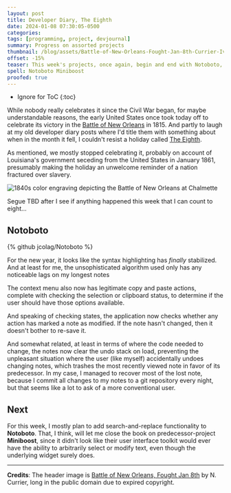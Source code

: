 ```yaml
---
layout: post
title: Developer Diary, The Eighth
date: 2024-01-08 07:30:05-0500
categories:
tags: [programming, project, devjournal]
summary: Progress on assorted projects
thumbnail: /blog/assets/Battle-of-New-Orleans-Fought-Jan-8th-Currier-Ives.png
offset: -15%
teaser: This week's projects, once again, begin and end with Notoboto, mostly.
spell: Notoboto Miniboost
proofed: true
---
```


* Ignore for ToC
{:toc}

While nobody really celebrates it since the Civil War began, for maybe understandable reasons, the early United States once took today off to celebrate its victory in the [Battle of New Orleans](https://en.wikipedia.org/wiki/Battle_of_New_Orleans) in 1815.  And partly to laugh at my old developer diary posts where I'd title them with something about when in the month it fell, I couldn't resist a holiday called [The Eighth](https://en.wikipedia.org/wiki/The_Eighth_%28United_States%29).

As mentioned, we mostly stopped celebrating it, probably on account of Louisiana's government seceding from the United States in January 1861, presumably making the holiday an unwelcome reminder of a nation fractured over slavery.

![1840s color engraving depicting the Battle of New Orleans at Chalmette](/blog/assets/Battle-of-New-Orleans-Fought-Jan-8th-Currier-Ives.png "I like the two at front-right, who mostly seem politely annoyed that someone has started a war at their place of employment")

Segue TBD after I see if anything happened this week that I can count to eight...

## Notoboto

{% github jcolag/Notoboto %}

For the new year, it looks like the syntax highlighting has *finally* stabilized.  And at least for me, the unsophisticated algorithm used only has any noticeable lags on my longest notes

The context menu also now has legitimate copy and paste actions, complete with checking the selection or clipboard status, to determine if the user should have those options available.

And speaking of checking states, the application now checks whether any action has marked a note as modified.  If the note hasn't changed, then it doesn't bother to re-save it.

And somewhat related, at least in terms of where the code needed to change, the notes now clear the undo stack on load, preventing the unpleasant situation where the user (like myself) accidentally undoes changing notes, which trashes the most recently viewed note in favor of its predecessor.  In my case, I managed to recover most of the lost note, because I commit all changes to my notes to a git repository every night, but that seems like a lot to ask of a more conventional user.

## Next

For this week, I mostly plan to add search-and-replace functionality to **Notoboto**.  That, I think, will let me close the book on predecessor-project **Miniboost**, since it didn't look like their user interface toolkit would ever have the ability to arbitrarily select or modify text, even though the underlying widget surely does.

* * *

**Credits**:  The header image is [Battle of New Orleans, Fought Jan 8th](https://loc.gov/pictures/resource/cph.3b52587/) by N. Currier, long in the public domain due to expired copyright.
